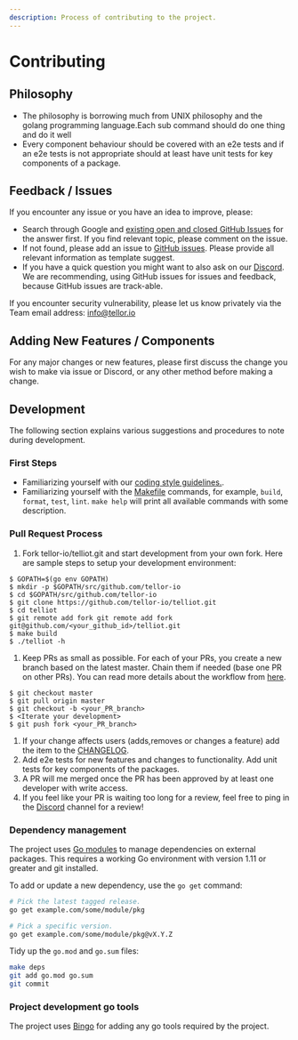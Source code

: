```yaml
---
description: Process of contributing to the project.
---
```


# Contributing

## Philosophy
- The philosophy is borrowing much from UNIX philosophy and the golang programming language.Each sub command should do one thing and do it well
 - Every component behaviour should be covered with an e2e tests and if an  e2e tests is not appropriate should at least have unit tests for key components of a package.

## Feedback / Issues
If you encounter any issue or you have an idea to improve, please:

* Search through Google and [existing open and closed GitHub Issues](https://github.com/tellor-io/telliot/issues) for the
answer first. If you find relevant topic, please comment on the issue.
* If not found, please add an issue to [GitHub issues](https://github.com/tellor-io/telliot/issues). Please provide
all relevant information as template suggest.
* If you have a quick question you might want to also ask on our [Discord](https://discord.gg/n7drGjh).
We are recommending, using GitHub issues for issues and feedback, because GitHub issues are track-able.

If you encounter security vulnerability, please let us know privately via the Team email address: [info@tellor.io](mailto:info@tellor.io?subject=Security%20vulnerability%20report)

## Adding New Features / Components
For any major changes or new features, please first
discuss the change you wish to make via issue or Discord, or any other
method before making a change.

## Development
The following section explains various suggestions and procedures to note during development.

### First Steps
* Familiarizing yourself with our [coding style guidelines.](coding-style-guide.md).
* Familiarizing yourself with the [Makefile](../Makefile) commands, for example, `build`, `format`, `test`, `lint`.
`make help` will print all available commands with some description.

### Pull Request Process
1. Fork tellor-io/telliot.git and start development from your own fork. Here are sample steps to setup your development environment:

```console
$ GOPATH=$(go env GOPATH)
$ mkdir -p $GOPATH/src/github.com/tellor-io
$ cd $GOPATH/src/github.com/tellor-io
$ git clone https://github.com/tellor-io/telliot.git
$ cd telliot
$ git remote add fork git remote add fork git@github.com/<your_github_id>/telliot.git
$ make build
$ ./telliot -h
```


1. Keep PRs as small as possible. For each of your PRs, you create a new branch based on the latest master.
Chain them if needed (base one PR on other PRs). You can read more details about the workflow from [here](https://gist.github.com/Chaser324/ce0505fbed06b947d962).

```console
$ git checkout master
$ git pull origin master
$ git checkout -b <your_PR_branch>
$ <Iterate your development>
$ git push fork <your_PR_branch>
```

1. If your change affects users (adds,removes or changes a feature) add the item to the [CHANGELOG](changelog.md).
1. Add e2e tests for new features and changes to functionality. Add unit tests for key components of the packages.
1. A PR will me merged once the PR has been approved by at least one developer with write access.
1. If you feel like your PR is waiting too long for a review, feel free to ping in the [Discord](https://discord.gg/n7drGjh) channel for a review!

### Dependency management
The project uses [Go modules](https://golang.org/cmd/go/#hdr-Modules__module_versions__and_more) to manage dependencies on external packages. This requires a working Go environment with version 1.11 or greater and git installed.

To add or update a new dependency, use the `go get` command:

```bash
# Pick the latest tagged release.
go get example.com/some/module/pkg

# Pick a specific version.
go get example.com/some/module/pkg@vX.Y.Z
```

Tidy up the `go.mod` and `go.sum` files:

```bash
make deps
git add go.mod go.sum
git commit
```

### Project development go tools
The project uses [Bingo](../.bingo/README.md) for adding any go tools required by the project.
